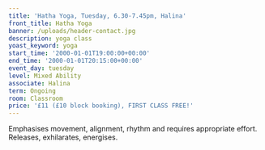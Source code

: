 ```yaml
---
title: 'Hatha Yoga, Tuesday, 6.30-7.45pm, Halina'
front_title: Hatha Yoga
banner: /uploads/header-contact.jpg
description: yoga class
yoast_keyword: yoga
start_time: '2000-01-01T19:00:00+00:00'
end_time: '2000-01-01T20:15:00+00:00'
event_day: tuesday
level: Mixed Ability
associate: Halina
term: Ongoing
room: Classroom
price: '£11 (£10 block booking), FIRST CLASS FREE!'
---
```

Emphasises movement, alignment, rhythm and requires appropriate effort. Releases, exhilarates,  energises.
